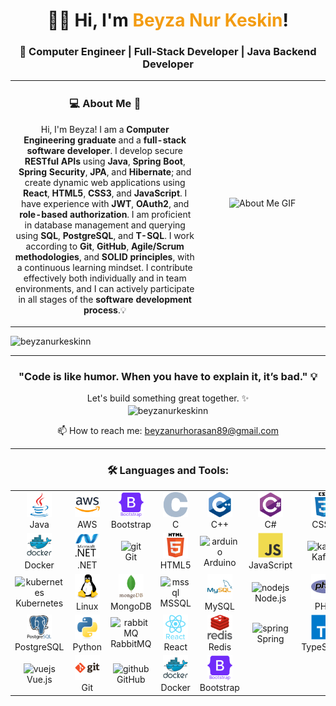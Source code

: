 <h1 align="center">👩‍💻 Hi, I'm <span style="color:#f39c12;">Beyza Nur Keskin</span>!</h1>
<h3 align="center">🚀 Computer Engineer | Full-Stack Developer | Java Backend Developer  </h3>
<table width="100%">
  <tr>
    <td valign="middle" width="60%">
      <h3 align="center">💻 About Me 🚀</h3>
      <p align="center">
          Hi, I'm Beyza! I am a <strong>Computer Engineering graduate</strong> and a <strong>full-stack software developer</strong>. I develop secure <strong>RESTful APIs</strong> using <strong>Java</strong>, <strong>Spring Boot</strong>, <strong>Spring Security</strong>, <strong>JPA</strong>, and <strong>Hibernate</strong>; and create dynamic web applications using <strong>React</strong>, <strong>HTML5</strong>, <strong>CSS3</strong>, and <strong>JavaScript</strong>. I have experience with <strong>JWT</strong>, <strong>OAuth2</strong>, and <strong>role-based authorization</strong>. I am proficient in database management and querying using <strong>SQL</strong>, <strong>PostgreSQL</strong>, and <strong>T-SQL</strong>. I work according to <strong>Git</strong>, <strong>GitHub</strong>, <strong>Agile/Scrum methodologies</strong>, and <strong>SOLID principles</strong>, with a continuous learning mindset. I contribute effectively both individually and in team environments, and I can actively participate in all stages of the <strong>software development process</strong>.💡
      </p>
    </td>
    <td valign="middle" width="40%" align="center">
      <img src="https://github.com/7oSkaaa/7oSkaaa/blob/main/Images/about_me.gif?raw=true" alt="About Me GIF" width="180px">
    </td>
  </tr>
</table>

<p align="left"> <img src="https://komarev.com/ghpvc/?username=beyzanurkeskinn&label=Profile%20views&color=0e75b6&style=flat" alt="beyzanurkeskinn" /> </p>
<hr>
<h3 align="center">"Code is like humor. When you have to explain it, it’s bad." 💡</h3>
<p align="center">
  Let's build something great together. ✨
</br>
  <img src="https://github.com/user-attachments/assets/6feb21a2-eb28-4744-bc8d-041b0b5c1a07" alt="beyzanurkeskinn" align="center" width="40%"/>
</p>

<p align="center">
  📫 How to reach me: <a href="mailto:beyzanurhorasan89@gmail.com">beyzanurhorasan89@gmail.com</a>
</p>
<hr>
<h3 align="center">🛠️ Languages and Tools:</h3>

<p align="center">
 <table align="center">
    <tr>
      <td align="center" width="100">
        <img src="https://raw.githubusercontent.com/devicons/devicon/master/icons/java/java-original.svg" alt="java" width="40" height="40"/>
        <br>Java
      </td>
      <td align="center" width="100">
        <img src="https://raw.githubusercontent.com/devicons/devicon/master/icons/amazonwebservices/amazonwebservices-original-wordmark.svg" alt="aws" width="40" height="40"/>
        <br>AWS
      </td>
      <td align="center" width="100">
        <img src="https://raw.githubusercontent.com/devicons/devicon/master/icons/bootstrap/bootstrap-plain-wordmark.svg" alt="bootstrap" width="40" height="40"/>
        <br>Bootstrap
      </td>
      <td align="center" width="100">
        <img src="https://raw.githubusercontent.com/devicons/devicon/master/icons/c/c-original.svg" alt="c" width="40" height="40"/>
        <br>C
      </td>
      <td align="center" width="100">
        <img src="https://raw.githubusercontent.com/devicons/devicon/master/icons/cplusplus/cplusplus-original.svg" alt="cplusplus" width="40" height="40"/>
        <br>C++
      </td>
      <td align="center" width="100">
        <img src="https://raw.githubusercontent.com/devicons/devicon/master/icons/csharp/csharp-original.svg" alt="csharp" width="40" height="40"/>
        <br>C#
      </td>
      <td align="center" width="100">
        <img src="https://raw.githubusercontent.com/devicons/devicon/master/icons/css3/css3-original-wordmark.svg" alt="css3" width="40" height="40"/>
        <br>CSS3
      </td>
    </tr>
    <tr>
      <td align="center" width="100">
        <img src="https://raw.githubusercontent.com/devicons/devicon/master/icons/docker/docker-original-wordmark.svg" alt="docker" width="40" height="40"/>
        <br>Docker
      </td>
      <td align="center" width="100">
        <img src="https://raw.githubusercontent.com/devicons/devicon/master/icons/dot-net/dot-net-original-wordmark.svg" alt="dotnet" width="40" height="40"/>
        <br>.NET
      </td>
      <td align="center" width="100">
        <img src="https://www.vectorlogo.zone/logos/git-scm/git-scm-icon.svg" alt="git" width="40" height="40"/>
        <br>Git
      </td>
      <td align="center" width="100">
        <img src="https://raw.githubusercontent.com/devicons/devicon/master/icons/html5/html5-original-wordmark.svg" alt="html5" width="40" height="40"/>
        <br>HTML5
      </td>
      <td align="center" width="100">
        <img src="https://cdn.worldvectorlogo.com/logos/arduino-1.svg" alt="arduino" width="40" height="40"/>
        <br>Arduino
      </td>
      <td align="center" width="100">
        <img src="https://raw.githubusercontent.com/devicons/devicon/master/icons/javascript/javascript-original.svg" alt="javascript" width="40" height="40"/>
        <br>JavaScript
      </td>
      <td align="center" width="100">
        <img src="https://www.vectorlogo.zone/logos/apache_kafka/apache_kafka-icon.svg" alt="kafka" width="40" height="40"/>
        <br>Kafka
      </td>
    </tr>
    <tr>
      <td align="center" width="100">
        <img src="https://www.vectorlogo.zone/logos/kubernetes/kubernetes-icon.svg" alt="kubernetes" width="40" height="40"/>
        <br>Kubernetes
      </td>
      <td align="center" width="100">
        <img src="https://raw.githubusercontent.com/devicons/devicon/master/icons/linux/linux-original.svg" alt="linux" width="40" height="40"/>
        <br>Linux
      </td>
      <td align="center" width="100">
        <img src="https://raw.githubusercontent.com/devicons/devicon/master/icons/mongodb/mongodb-original-wordmark.svg" alt="mongodb" width="40" height="40"/>
        <br>MongoDB
      </td>
      <td align="center" width="100">
        <img src="https://www.svgrepo.com/show/303229/microsoft-sql-server-logo.svg" alt="mssql" width="40" height="40"/>
        <br>MSSQL
      </td>
      <td align="center" width="100">
        <img src="https://raw.githubusercontent.com/devicons/devicon/master/icons/mysql/mysql-original-wordmark.svg" alt="mysql" width="40" height="40"/>
        <br>MySQL
      </td>
      <td align="center" width="100">
        <img src="https://nodejs.org/static/images/logo.svg" alt="nodejs" width="40" height="40"/>
        <br>Node.js
      </td>
      <td align="center" width="100">
        <img src="https://raw.githubusercontent.com/devicons/devicon/master/icons/php/php-original.svg" alt="php" width="40" height="40"/>
        <br>PHP
      </td>
    </tr>
    <tr>
      <td align="center" width="100">
        <img src="https://raw.githubusercontent.com/devicons/devicon/master/icons/postgresql/postgresql-original-wordmark.svg" alt="postgresql" width="40" height="40"/>
        <br>PostgreSQL
      </td>
      <td align="center" width="100">
        <img src="https://raw.githubusercontent.com/devicons/devicon/master/icons/python/python-original.svg" alt="python" width="40" height="40"/>
        <br>Python
      </td>
      <td align="center" width="100">
        <img src="https://www.vectorlogo.zone/logos/rabbitmq/rabbitmq-icon.svg" alt="rabbitMQ" width="40" height="40"/>
        <br>RabbitMQ
      </td>
      <td align="center" width="100">
        <img src="https://raw.githubusercontent.com/devicons/devicon/master/icons/react/react-original-wordmark.svg" alt="react" width="40" height="40"/>
        <br>React
      </td>
      <td align="center" width="100">
        <img src="https://raw.githubusercontent.com/devicons/devicon/master/icons/redis/redis-original-wordmark.svg" alt="redis" width="40" height="40"/>
        <br>Redis
      </td>
      <td align="center" width="100">
        <img src="https://www.vectorlogo.zone/logos/springio/springio-icon.svg" alt="spring" width="40" height="40"/>
        <br>Spring
      </td>
      <td align="center" width="100">
        <img src="https://raw.githubusercontent.com/devicons/devicon/master/icons/typescript/typescript-original.svg" alt="typescript" width="40" height="40"/>
        <br>TypeScript
      </td>
    </tr>
    <tr>
      <td align="center" width="100">
        <img src="https://vuejs.org/images/logo.svg" alt="vuejs" width="40" height="40"/>
        <br>Vue.js
      </td>
      <td align="center" width="100">
        <img src="https://raw.githubusercontent.com/devicons/devicon/master/icons/git/git-original-wordmark.svg" alt="git" width="40" height="40"/>
        <br>Git
      </td>
      <td align="center" width="100">
        <img src="https://github.githubassets.com/images/modules/logos_page/GitHub-Mark.png" alt="github" title="GitHub" height="40"/>
        <br>GitHub
      </td>
      <td align="center" width="100">
        <img src="https://raw.githubusercontent.com/devicons/devicon/master/icons/docker/docker-original-wordmark.svg" alt="docker" title="Docker" height="40" />
        <br>Docker
      </td>
      <td align="center" width="100">
        <img src="https://raw.githubusercontent.com/devicons/devicon/master/icons/bootstrap/bootstrap-plain-wordmark.svg" alt="bootstrap" title="Bootstrap" height="40" />
        <br>Bootstrap
      </td>
      <td></td>
      <td></td>
    </tr>
  </table>
</p>
